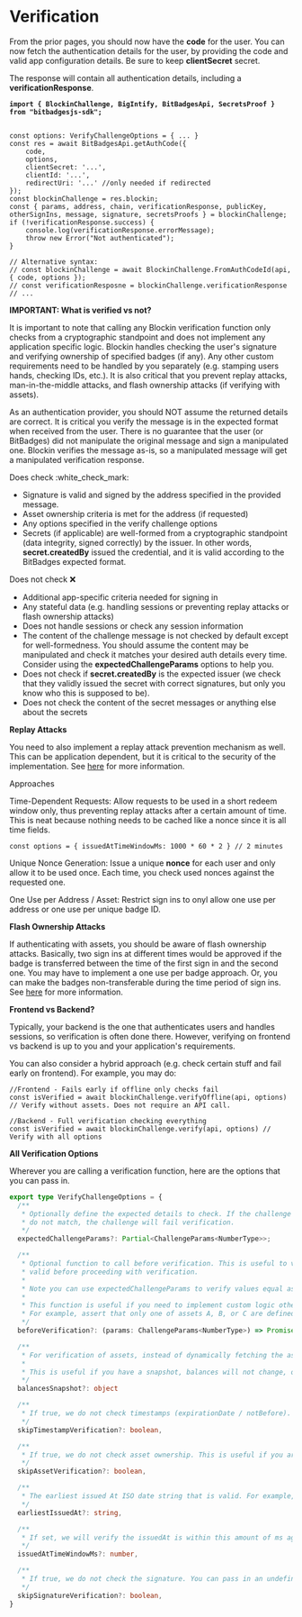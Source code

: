 # Verification

From the prior pages, you should now have the **code** for the user. You can now fetch the authentication details for the user, by providing the code and valid app configuration details. Be sure to keep **clientSecret** secret.

The response will contain all authentication details, including a **verificationResponse**.

<pre class="language-tsx"><code class="lang-tsx"><strong>import { BlockinChallenge, BigIntify, BitBadgesApi, SecretsProof } from "bitbadgesjs-sdk";
</strong>
<strong>
</strong>const options: VerifyChallengeOptions = { ... }
const res = await BitBadgesApi.getAuthCode({ 
    code, 
    options,
    clientSecret: '...',
    clientId: '...',
    redirectUri: '...' //only needed if redirected
});
const blockinChallenge = res.blockin;
const { params, address, chain, verificationResponse, publicKey, otherSignIns, message, signature, secretsProofs } = blockinChallenge;
if (!verificationResponse.success) {
    console.log(verificationResponse.errorMessage);    
    throw new Error("Not authenticated");
}

// Alternative syntax: 
// const blockinChallenge = await BlockinChallenge.FromAuthCodeId(api, { code, options });
// const verificationResposne = blockinChallenge.verificationResponse
// ...
</code></pre>

**IMPORTANT: What is verified vs not?**

It is important to note that calling any Blockin verification function only checks from a cryptographic standpoint and does not implement any application specific logic. Blockin handles checking the user's signature and verifying ownership of specified badges (if any). Any other custom requirements need to be handled by you separately (e.g. stamping users hands, checking IDs, etc.). It is also critical that you prevent replay attacks, man-in-the-middle attacks, and flash ownership attacks (if verifying with assets).&#x20;

As an authentication provider, you should NOT assume the returned details are correct. It is critical you verify the message is in the expected format when received from the user. There is no guarantee that the user (or BitBadges) did not manipulate the original message and sign a manipulated one. Blockin verifies the message as-is, so a manipulated message will get a manipulated verification response.

Does check :white\_check\_mark:

* Signature is valid and signed by the address specified in the provided message.
* Asset ownership criteria is met for the address (if requested)
* Any options specified in the verify challenge options
* Secrets (if applicable) are well-formed from a cryptographic standpoint (data integrity, signed correctly) by the issuer. In other words, **secret.createdBy** issued the credential, and it is valid according to the BitBadges expected format.

Does not check :x:

* Additional app-specific criteria needed for signing in
* Any stateful data (e.g. handling sessions or preventing replay attacks or flash ownership attacks)
* Does not handle sessions or check any session information
* The content of the challenge message is not checked by default except for well-formedness. You should assume the content may be manipulated and check it matches your desired auth details every time. Consider using the **expectedChallengeParams** options to help you.
* Does not check if **secret.createdBy** is the expected issuer (we check that they validly issued the secret with correct signatures, but only you know who this is supposed to be).
* Does not check the content of the secret messages or anything else about the secrets

**Replay Attacks**

You need to also implement a replay attack prevention mechanism as well. This can be application dependent, but it is critical to the security of the implementation. See [here](https://blockin.gitbook.io/blockin/developer-docs/core-concepts) for more information.

Approaches

Time-Dependent Requests: Allow requests to be used in a short redeem window only, thus preventing replay attacks after a certain amount of time. This is neat because nothing needs to be cached like a nonce since it is all time fields.

```
const options = { issuedAtTimeWindowMs: 1000 * 60 * 2 } // 2 minutes
```

Unique Nonce Generation: Issue a unique **nonce** for each user and only allow it to be used once. Each time, you check used nonces against the requested one.

One Use per Address / Asset: Restrict sign ins to onyl allow one use per address or one use per unique badge ID.

**Flash Ownership Attacks**

If authenticating with assets, you should be aware of flash ownership attacks. Basically, two sign ins at different times would be approved if the badge is transferred between the time of the first sign in and the second one. You may have to implement a one use per badge approach. Or, you can make the badges non-transferable during the time period of sign ins. See [here](https://blockin.gitbook.io/blockin/developer-docs/core-concepts) for more information.

**Frontend vs Backend?**

Typically, your backend is the one that authenticates users and handles sessions, so verification is often done there. However, verifying on frontend vs backend is up to you and your application's requirements.&#x20;

You can also consider a hybrid approach (e.g. check certain stuff and fail early on frontend). For example, you may do:

```tsx
//Frontend - Fails early if offline only checks fail
const isVerified = await blockinChallenge.verifyOffline(api, options) // Verify without assets. Does not require an API call.

//Backend - Full verification checking everything
const isVerified = await blockinChallenge.verify(api, options) // Verify with all options
```

**All Verification Options**

Wherever you are calling a verification function, here are the options that you can pass in.

```typescript
export type VerifyChallengeOptions = {
  /**
   * Optionally define the expected details to check. If the challenge was edited and the details
   * do not match, the challenge will fail verification.
   */
  expectedChallengeParams?: Partial<ChallengeParams<NumberType>>;

  /**
   * Optional function to call before verification. This is useful to verify the challenge is
   * valid before proceeding with verification.
   * 
   * Note you can use expectedChallengeParams to verify values equal as expected. 
   * 
   * This function is useful if you need to implement custom logic other than strict equality).
   * For example, assert that only one of assets A, B, or C are defined and not all three.
   */
  beforeVerification?: (params: ChallengeParams<NumberType>) => Promise<void>;

  /**
   * For verification of assets, instead of dynamically fetching the assets, you can specify a snapshot of the assets.
   * 
   * This is useful if you have a snapshot, balances will not change, or you are verifying in an offline manner.
   */
  balancesSnapshot?: object

  /**
   * If true, we do not check timestamps (expirationDate / notBefore). This is useful if you are verifying a challenge that is expected to be verified at a future time.
   */
  skipTimestampVerification?: boolean,

  /**
   * If true, we do not check asset ownership. This is useful if you are verifying a challenge that is expected to be verified at a future time.
   */
  skipAssetVerification?: boolean,

  /**
   * The earliest issued At ISO date string that is valid. For example, if you want to verify a challenge that was issued within the last minute, you can specify this to be 1 minute ago.
   */
  earliestIssuedAt?: string,

  /**
   * If set, we will verify the issuedAt is within this amount of ms ago (i.e. issuedAt >= Date.now() - issuedAtTimeWindowMs)
   */
  issuedAtTimeWindowMs?: number,

  /**
   * If true, we do not check the signature. You can pass in an undefined ChainDriver
   */
  skipSignatureVerification?: boolean,
}
```

